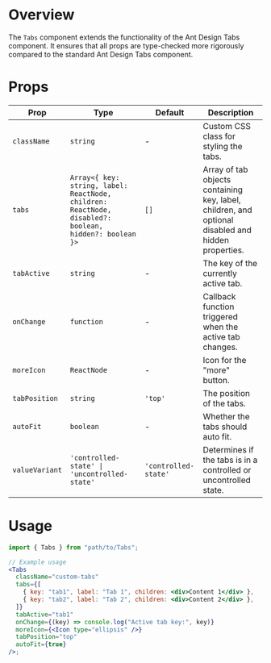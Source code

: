 # Overview

The `Tabs` component extends the functionality of the Ant Design Tabs component. It ensures that all props are type-checked more rigorously compared to the standard Ant Design Tabs component.

# Props

| Prop           | Type                                                                                                  | Default              | Description                                                                                        |
| -------------- | ----------------------------------------------------------------------------------------------------- | -------------------- | -------------------------------------------------------------------------------------------------- |
| `className`    | `string`                                                                                              | -                    | Custom CSS class for styling the tabs.                                                             |
| `tabs`         | `Array<{ key: string, label: ReactNode, children: ReactNode, disabled?: boolean, hidden?: boolean }>` | `[]`                 | Array of tab objects containing key, label, children, and optional disabled and hidden properties. |
| `tabActive`    | `string`                                                                                              | -                    | The key of the currently active tab.                                                               |
| `onChange`     | `function`                                                                                            | -                    | Callback function triggered when the active tab changes.                                           |
| `moreIcon`     | `ReactNode`                                                                                           | -                    | Icon for the "more" button.                                                                        |
| `tabPosition`  | `string`                                                                                              | `'top'`              | The position of the tabs.                                                                          |
| `autoFit`      | `boolean`                                                                                             | -                    | Whether the tabs should auto fit.                                                                  |
| `valueVariant` | `'controlled-state' \| 'uncontrolled-state'`                                                          | `'controlled-state'` | Determines if the tabs is in a controlled or uncontrolled state.                                   |

# Usage

```jsx
import { Tabs } from "path/to/Tabs";

// Example usage
<Tabs
  className="custom-tabs"
  tabs={[
    { key: "tab1", label: "Tab 1", children: <div>Content 1</div> },
    { key: "tab2", label: "Tab 2", children: <div>Content 2</div> },
  ]}
  tabActive="tab1"
  onChange={(key) => console.log("Active tab key:", key)}
  moreIcon={<Icon type="ellipsis" />}
  tabPosition="top"
  autoFit={true}
/>;
```
